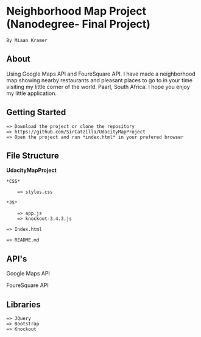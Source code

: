 # Neighborhood Map Project (Nanodegree- Final Project)
    By Miaan Kramer

## About
Using Google Maps API and FoureSquare API. I have made a neighborhood map showing nearby restaurants and pleasant places to go to in your time visiting my little corner of the world. Paarl, South Africa. I hope you enjoy my little application.

## Getting Started

    => Download the project or clone the repository
    => https://github.com/SirCatzilla/UdacityMapProject
    => Open the project and run *index.html* in your prefered browser

## File Structure

**UdacityMapProject**

    *CSS*

        => styles.css

    *JS*

        => app.js
        => knockout-3.4.3.js

    => Index.html

    => README.md

## API's

Google Maps API

FoureSquare API

## Libraries

    => JQuery
    => Bootstrap
    => Knockout